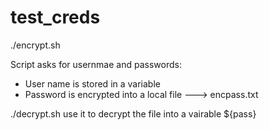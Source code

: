 # test_creds
./encrypt.sh

Script asks for usernmae and passwords:
- User name is stored in a variable
- Password is encrypted into a local file ---> encpass.txt

./decrypt.sh
use it to decrypt the file into a vairable ${pass}

